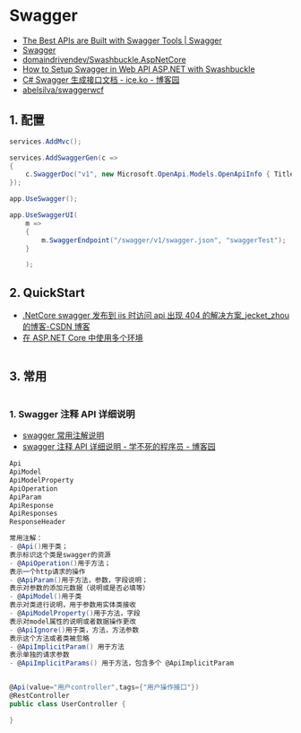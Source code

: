 # Swagger

- [The Best APIs are Built with Swagger Tools | Swagger](https://swagger.io/)
- [Swagger](https://github.com/swagger-api)
- [domaindrivendev/Swashbuckle.AspNetCore](https://github.com/domaindrivendev/Swashbuckle.AspNetCore)
- [How to Setup Swagger in Web API ASP.NET with Swashbuckle](https://www.andrewhoefling.com/Blog/Post/web-api-swagger-swashbuckle)
- [C# Swagger 生成接口文档 - ice.ko - 博客园](https://www.cnblogs.com/miskis/p/7561249.html)
- [abelsilva/swaggerwcf](https://github.com/abelsilva/swaggerwcf)

## 1. 配置

```c#
services.AddMvc();

services.AddSwaggerGen(c =>
{
    c.SwaggerDoc("v1", new Microsoft.OpenApi.Models.OpenApiInfo { Title = "My API", Version = "v1" });
});

app.UseSwagger();

app.UseSwaggerUI(
    m =>
    {
        m.SwaggerEndpoint("/swagger/v1/swagger.json", "swaggerTest");
    }

    );

```

## 2. QuickStart

- [.NetCore swagger 发布到 iis 时访问 api 出现 404 的解决方案\_jecket_zhou 的博客-CSDN 博客](https://blog.csdn.net/jecket_zhou/article/details/89393209)
- [在 ASP.NET Core 中使用多个环境](https://docs.microsoft.com/zh-cn/aspnet/core/fundamentals/environments?view=aspnetcore-5.0)

```c#

```

## 3. 常用

```c#

```

### 1. Swagger 注释 API 详细说明

- [swagger 常用注解说明](https://segmentfault.com/a/1190000010465989)
- [swagger 注释 API 详细说明 - 学不死的程序员 - 博客园](https://www.cnblogs.com/zhuhui-site/p/10092322.html)

```c#
Api
ApiModel
ApiModelProperty
ApiOperation
ApiParam
ApiResponse
ApiResponses
ResponseHeader

常用注解：
- @Api()用于类；
表示标识这个类是swagger的资源
- @ApiOperation()用于方法；
表示一个http请求的操作
- @ApiParam()用于方法，参数，字段说明；
表示对参数的添加元数据（说明或是否必填等）
- @ApiModel()用于类
表示对类进行说明，用于参数用实体类接收
- @ApiModelProperty()用于方法，字段
表示对model属性的说明或者数据操作更改
- @ApiIgnore()用于类，方法，方法参数
表示这个方法或者类被忽略
- @ApiImplicitParam() 用于方法
表示单独的请求参数
- @ApiImplicitParams() 用于方法，包含多个 @ApiImplicitParam


@Api(value="用户controller",tags={"用户操作接口"})
@RestController
public class UserController {

}
```

